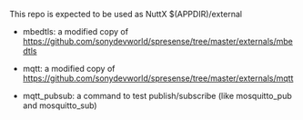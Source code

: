 This repo is expected to be used as NuttX $(APPDIR)/external

* mbedtls: a modified copy of https://github.com/sonydevworld/spresense/tree/master/externals/mbedtls

* mqtt: a modified copy of https://github.com/sonydevworld/spresense/tree/master/externals/mqtt

* mqtt_pubsub: a command to test publish/subscribe (like mosquitto_pub and mosquitto_sub)
